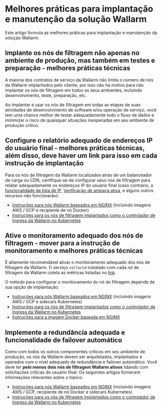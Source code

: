 # Melhores práticas para implantação e manutenção da solução Wallarm

Este artigo formula as melhores práticas para implantação e manutenção da solução Wallarm.


## Implante os nós de filtragem não apenas no ambiente de produção, mas também em testes e preparação - melhores práticas técnicas

A maioria dos contratos de serviço da Wallarm não limita o número de nós da Wallarm implantados pelo cliente, por isso não há motivo para não implantar os nós de filtragem em todos os seus ambientes, incluindo desenvolvimento, teste, preparação, etc.

Ao implantar e usar os nós de filtragem em todas as etapas de suas atividades de desenvolvimento de software e/ou operação de serviço, você tem uma chance melhor de testar adequadamente todo o fluxo de dados e minimizar o risco de quaisquer situações inesperadas em seu ambiente de produção crítico.

## Configure o relatório adequado de endereços IP do usuário final - melhores práticas técnicas, além disso, deve haver um link para isso em cada instrução de implantação

Para os nós de filtragem da Wallarm localizados atrás de um balanceador de carga ou CDN, certifique-se de configurar seus nós de filtragem para relatar adequadamente os endereços IP do usuário final (caso contrário, a [funcionalidade da lista de IP](../user-guides/ip-lists/overview.md), [Verificação de ameaça ativa](detecting-vulnerabilities.md#active-threat-verification), e alguns outros recursos não funcionarão):

* [Instruções para nós Wallarm baseados em NGINX](../admin-en/using-proxy-or-balancer-en.md) (incluindo imagens AWS / GCP e recipiente de nó Docker)
* [Instruções para os nós de filtragem implantados como o controlador de Ingress da Wallarm no Kubernetes](../admin-en/configuration-guides/wallarm-ingress-controller/best-practices/report-public-user-ip.md)

## Ative o monitoramento adequado dos nós de filtragem - mover para a instrução de monitoramento e melhores práticas técnicas

É altamente recomendável ativar o monitoramento adequado dos nós de filtragem da Wallarm. O serviço `collectd` instalado com cada nó de filtragem da Wallarm coleta as métricas listadas no [link](../admin-en/monitoring/available-metrics.md).

O método para configurar o monitoramento do nó de filtragem depende de sua opção de implantação:

* [Instruções para nós Wallarm baseados em NGINX](../admin-en/monitoring/intro.md) (incluindo imagens AWS / GCP e sidecars Kubernetes)
* [Instruções para os nós de filtragem implantados como o controlador de Ingress da Wallarm no Kubernetes](../admin-en/configuration-guides/wallarm-ingress-controller/best-practices/ingress-controller-monitoring.md)
* [Instruções para a imagem Docker baseada em NGINX](../admin-en/installation-docker-en.md#monitoring-configuration)

## Implemente a redundância adequada e funcionalidade de failover automático

Como com todos os outros componentes críticos em seu ambiente de produção, os nós da Wallarm devem ser arquitetados, implantados e operados com o nível adequado de redundância e failover automático. Você deve ter **pelo menos dois nós de filtragem Wallarm ativos** lidando com solicitações críticas do usuário final. Os seguintes artigos fornecem informações relevantes sobre o tópico:

* [Instruções para nós Wallarm baseados em NGINX](../admin-en/configure-backup-en.md) (incluindo imagens AWS / GCP, recipiente de nó Docker e sidecars Kubernetes)
* [Instruções para os nós de filtragem implantados como o controlador de Ingress da Wallarm no Kubernetes](../admin-en/configuration-guides/wallarm-ingress-controller/best-practices/high-availability-considerations.md)
